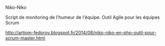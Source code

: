 Niko-Niko

Script de monitoring de l'humeur de l'équipe.
Outil Agile pour les équipes Scrum

http://artiom-fedorov.blogspot.fr/2014/08/niko-niko-en-php-outil-pour-scrum-master.html
